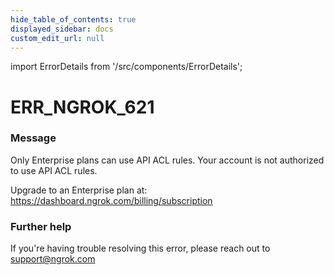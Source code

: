 ```yaml
---
hide_table_of_contents: true
displayed_sidebar: docs
custom_edit_url: null
---
```


import ErrorDetails from '/src/components/ErrorDetails';

# ERR_NGROK_621

### Message
Only Enterprise plans can use API ACL rules.
Your account is not authorized to use API ACL rules.

Upgrade to an Enterprise plan at: https://dashboard.ngrok.com/billing/subscription

### Further help
If you're having trouble resolving this error, please reach out to [support@ngrok.com](mailto:support@ngrok.com?subject=Help%20with%20ERR_NGROK_621)

<ErrorDetails error='err_ngrok_621' />
